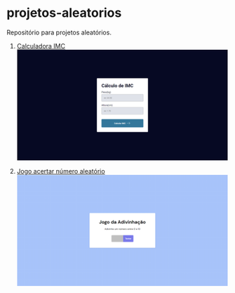 # projetos-aleatorios
Repositório para projetos aleatórios.
<ol>
    <li style="margin-bottom: 16px;">
        <a style="display: block;" href="http://nicolas-felsi.github.io/projetos-aleatorios/imc-dom/" target="_blank" rel="noopener noreferrer">Calculadora IMC</a>
        <img style="display: block;" width="500px" src="./readme-images/scrnli_17_05_2023_20-22-32.png"></img>
    </li>
    <li>
        <a style="display: block;" href="http://nicolas-felsi.github.io/projetos-aleatorios/numero-aleatorio/" target="_blank" rel="noopener noreferrer">Jogo acertar número aleatório</a>
        <img style="display: block;" width="500px" src="./readme-images/scrnli_17_05_2023_20-23-48.png"></img>
    </li>
</ol>




